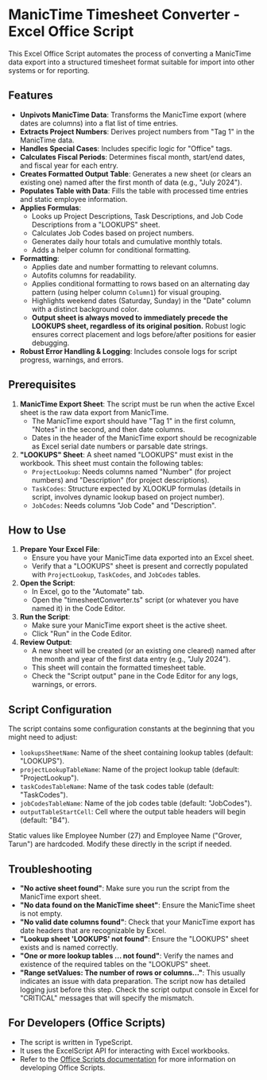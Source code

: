 # ManicTime Timesheet Converter - Excel Office Script

This Excel Office Script automates the process of converting a ManicTime data export into a structured timesheet format suitable for import into other systems or for reporting.

## Features

-   **Unpivots ManicTime Data**: Transforms the ManicTime export (where dates are columns) into a flat list of time entries.
-   **Extracts Project Numbers**: Derives project numbers from "Tag 1" in the ManicTime data.
-   **Handles Special Cases**: Includes specific logic for "Office" tags.
-   **Calculates Fiscal Periods**: Determines fiscal month, start/end dates, and fiscal year for each entry.
-   **Creates Formatted Output Table**: Generates a new sheet (or clears an existing one) named after the first month of data (e.g., "July 2024").
-   **Populates Table with Data**: Fills the table with processed time entries and static employee information.
-   **Applies Formulas**:
    -   Looks up Project Descriptions, Task Descriptions, and Job Code Descriptions from a "LOOKUPS" sheet.
    -   Calculates Job Codes based on project numbers.
    -   Generates daily hour totals and cumulative monthly totals.
    -   Adds a helper column for conditional formatting.
-   **Formatting**:
    -   Applies date and number formatting to relevant columns.
    -   Autofits columns for readability.
    -   Applies conditional formatting to rows based on an alternating day pattern (using helper column `Column1`) for visual grouping.
    -   Highlights weekend dates (Saturday, Sunday) in the "Date" column with a distinct background color.
    -   **Output sheet is always moved to immediately precede the LOOKUPS sheet, regardless of its original position.** Robust logic ensures correct placement and logs before/after positions for easier debugging.
-   **Robust Error Handling & Logging**: Includes console logs for script progress, warnings, and errors.

## Prerequisites

1.  **ManicTime Export Sheet**: The script must be run when the active Excel sheet is the raw data export from ManicTime.
    -   The ManicTime export should have "Tag 1" in the first column, "Notes" in the second, and then date columns.
    -   Dates in the header of the ManicTime export should be recognizable as Excel serial date numbers or parsable date strings.
2.  **"LOOKUPS" Sheet**: A sheet named "LOOKUPS" must exist in the workbook. This sheet must contain the following tables:
    -   `ProjectLookup`: Needs columns named "Number" (for project numbers) and "Description" (for project descriptions).
    -   `TaskCodes`: Structure expected by XLOOKUP formulas (details in script, involves dynamic lookup based on project number).
    -   `JobCodes`: Needs columns "Job Code" and "Description".

## How to Use

1.  **Prepare Your Excel File**:
    *   Ensure you have your ManicTime data exported into an Excel sheet.
    *   Verify that a "LOOKUPS" sheet is present and correctly populated with `ProjectLookup`, `TaskCodes`, and `JobCodes` tables.
2.  **Open the Script**:
    *   In Excel, go to the "Automate" tab.
    *   Open the "timesheetConverter.ts" script (or whatever you have named it) in the Code Editor.
3.  **Run the Script**:
    *   Make sure your ManicTime export sheet is the active sheet.
    *   Click "Run" in the Code Editor.
4.  **Review Output**:
    *   A new sheet will be created (or an existing one cleared) named after the month and year of the first data entry (e.g., "July 2024").
    *   This sheet will contain the formatted timesheet table.
    *   Check the "Script output" pane in the Code Editor for any logs, warnings, or errors.

## Script Configuration

The script contains some configuration constants at the beginning that you might need to adjust:

-   `lookupsSheetName`: Name of the sheet containing lookup tables (default: "LOOKUPS").
-   `projectLookupTableName`: Name of the project lookup table (default: "ProjectLookup").
-   `taskCodesTableName`: Name of the task codes table (default: "TaskCodes").
-   `jobCodesTableName`: Name of the job codes table (default: "JobCodes").
-   `outputTableStartCell`: Cell where the output table headers will begin (default: "B4").

Static values like Employee Number (27) and Employee Name ("Grover, Tarun") are hardcoded. Modify these directly in the script if needed.

## Troubleshooting

-   **"No active sheet found"**: Make sure you run the script from the ManicTime export sheet.
-   **"No data found on the ManicTime sheet"**: Ensure the ManicTime sheet is not empty.
-   **"No valid date columns found"**: Check that your ManicTime export has date headers that are recognizable by Excel.
-   **"Lookup sheet 'LOOKUPS' not found"**: Ensure the "LOOKUPS" sheet exists and is named correctly.
-   **"One or more lookup tables ... not found"**: Verify the names and existence of the required tables on the "LOOKUPS" sheet.
-   **"Range setValues: The number of rows or columns..."**: This usually indicates an issue with data preparation. The script now has detailed logging just before this step. Check the script output console in Excel for "CRITICAL" messages that will specify the mismatch.

## For Developers (Office Scripts)

-   The script is written in TypeScript.
-   It uses the ExcelScript API for interacting with Excel workbooks.
-   Refer to the [Office Scripts documentation](https://learn.microsoft.com/en-us/office/dev/scripts/) for more information on developing Office Scripts. 